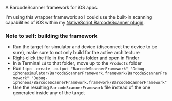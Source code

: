 A BarcodeScanner framework for iOS apps.

I'm using this wrapper framework so I could use the built-in scanning capabilities of iOS
within my [NativeScript BarcodeScanner plugin](https://www.npmjs.com/package/nativescript-barcodescanner).

### Note to self: building the framework
- Run the target for simulator and device (disconnect the device to be sure), make sure to not only build for the active architecture
- Right-click the file in the Products folder and open in Finder
- In a Terminal `cd` to that folder, move up to the `Products` folder
- Run `lipo -create -output "BarcodeScannerFramework" "Debug-iphonesimulator/BarcodeScannerFramework.framework/BarcodeScannerFramework" "Debug-iphoneos/BarcodeScannerFramework.framework/BarcodeScannerFramework"`
- Use the resulting `BarcodeScannerFramework` file instead of the one generated inside any of the target